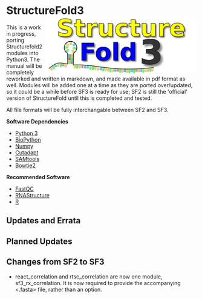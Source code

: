 # StructureFold3 <img src='assets/sf3_logo.png' align='right' width='400px' />

This is a work in progress, porting Structurefold2 modules into Python3.
The manual will be completely reworked and written in markdown, and made available
in pdf format as well.
Modules will be added one at a time as they are ported over/updated, so it could
be a while before SF3 is ready for use; SF2 is still the 'official' version of 
StructureFold until this is completed and tested.

All file formats will be fully interchangable between SF2 and SF3.


**Software Dependencies**
+ [Python 3](https://www.python.org/)
+ [BioPython](https://biopython.org/)
+ [Numpy](https://numpy.org/)
+ [Cutadapt](https://cutadapt.readthedocs.io/en/stable/)
+ [SAMtools](http://samtools.sourceforge.net/)
+ [Bowtie2](http://bowtie-bio.sourceforge.net/bowtie2/index.shtml)

**Recommended Software**
+ [FastQC](https://www.bioinformatics.babraham.ac.uk/projects/fastqc/)
+ [RNAStructure](https://rna.urmc.rochester.edu/RNAstructure.html)
+ [R](https://www.r-project.org/)

## Updates and Errata

## Planned Updates

## Changes from SF2 to SF3

+ react_correlation and rtsc_correlation are now one module, sf3_rx_correlation.
It is now required to provide the accompanying <.fasta> file, rather than an option.
